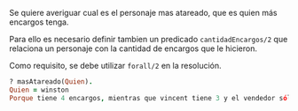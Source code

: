 Se quiere averiguar cual es el personaje mas atareado, que es quien más encargos tenga. 

Para ello es necesario definir tambien un predicado `cantidadEncargos/2` que relaciona un personaje con la cantidad de encargos que le hicieron. 

Como requisito, se debe utilizar `forall/2` en la resolución.

```prolog
? masAtareado(Quien).
Quien = winston
Porque tiene 4 encargos, mientras que vincent tiene 3 y el vendedor sólo 1.
```

